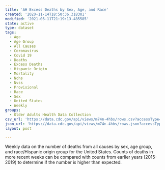 ```yaml
---
title: 'AH Excess Deaths by Sex, Age, and Race'
created: '2020-11-14T18:50:36.318301'
modified: '2021-05-11T21:19:13.485585'
state: active
type: dataset
tags:
  - Age
  - Age Group
  - All Causes
  - Coronavirus
  - Covid 19
  - Deaths
  - Excess Deaths
  - Hispanic Origin
  - Mortality
  - Nchs
  - Nvss
  - Provisional
  - Race
  - Sex
  - United States
  - Weekly
groups:
  - Older Adults Health Data Collection
csv_url: 'https://data.cdc.gov/api/views/m74n-4hbs/rows.csv?accessType=DOWNLOAD'
json_url: 'https://data.cdc.gov/api/views/m74n-4hbs/rows.json?accessType=DOWNLOAD'
layout: post

---
```

Weekly data on the number of deaths from all causes by sex, age group, and race/Hispanic origin group for the United States. Counts of deaths in more recent weeks can be compared with counts from earlier years (2015-2019) to determine if the number is higher than expected.
